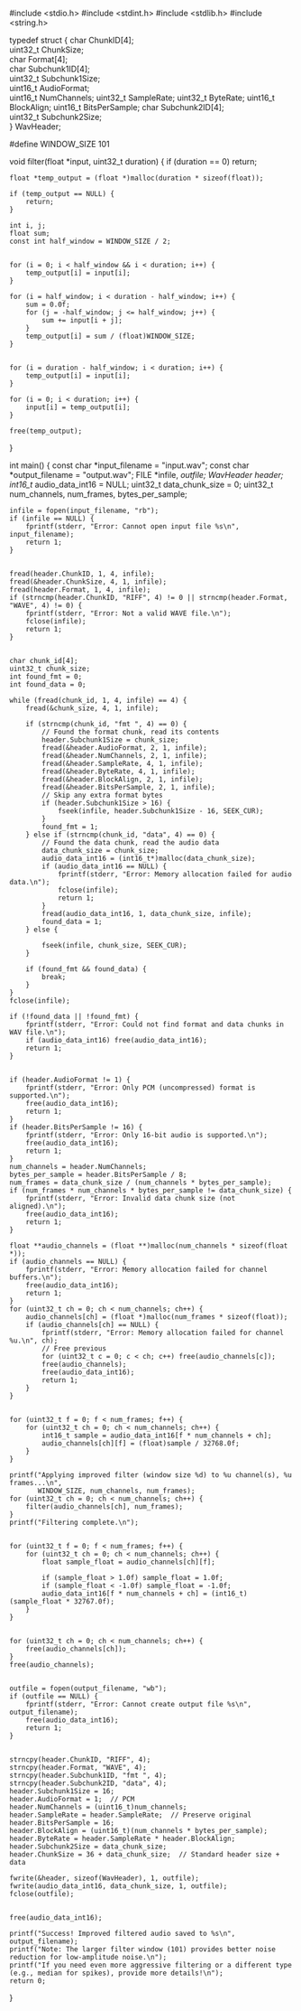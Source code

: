 #include <stdio.h>
#include <stdint.h>
#include <stdlib.h>
#include <string.h>


typedef struct {
    char     ChunkID[4];      
    uint32_t ChunkSize;      
    char     Format[4];       
    char     Subchunk1ID[4];  
    uint32_t Subchunk1Size;    
    uint16_t AudioFormat;      
    uint16_t NumChannels;
    uint32_t SampleRate;
    uint32_t ByteRate;
    uint16_t BlockAlign;
    uint16_t BitsPerSample;
    char     Subchunk2ID[4];   
    uint32_t Subchunk2Size;   
} WavHeader;



#define WINDOW_SIZE 101

void filter(float *input, uint32_t duration)
{
    if (duration == 0) return;

    float *temp_output = (float *)malloc(duration * sizeof(float));

    if (temp_output == NULL) {
        return;
    }

    int i, j;
    float sum;
    const int half_window = WINDOW_SIZE / 2;

    
    for (i = 0; i < half_window && i < duration; i++) {
        temp_output[i] = input[i];
    }

    for (i = half_window; i < duration - half_window; i++) {
        sum = 0.0f;
        for (j = -half_window; j <= half_window; j++) {
            sum += input[i + j];
        }
        temp_output[i] = sum / (float)WINDOW_SIZE;
    }

  
    for (i = duration - half_window; i < duration; i++) {
        temp_output[i] = input[i];
    }

    for (i = 0; i < duration; i++) {
        input[i] = temp_output[i];
    }

    free(temp_output);
}



int main() {
    const char *input_filename = "input.wav";
    const char *output_filename = "output.wav";
    FILE *infile, *outfile;
    WavHeader header;
    int16_t* audio_data_int16 = NULL;
    uint32_t data_chunk_size = 0;
    uint32_t num_channels, num_frames, bytes_per_sample;

    infile = fopen(input_filename, "rb");
    if (infile == NULL) {
        fprintf(stderr, "Error: Cannot open input file %s\n", input_filename);
        return 1;
    }

   
    fread(header.ChunkID, 1, 4, infile);
    fread(&header.ChunkSize, 4, 1, infile);
    fread(header.Format, 1, 4, infile);
    if (strncmp(header.ChunkID, "RIFF", 4) != 0 || strncmp(header.Format, "WAVE", 4) != 0) {
        fprintf(stderr, "Error: Not a valid WAVE file.\n");
        fclose(infile);
        return 1;
    }

   
    char chunk_id[4];
    uint32_t chunk_size;
    int found_fmt = 0;
    int found_data = 0;

    while (fread(chunk_id, 1, 4, infile) == 4) {
        fread(&chunk_size, 4, 1, infile);

        if (strncmp(chunk_id, "fmt ", 4) == 0) {
            // Found the format chunk, read its contents
            header.Subchunk1Size = chunk_size;
            fread(&header.AudioFormat, 2, 1, infile);
            fread(&header.NumChannels, 2, 1, infile);
            fread(&header.SampleRate, 4, 1, infile);
            fread(&header.ByteRate, 4, 1, infile);
            fread(&header.BlockAlign, 2, 1, infile);
            fread(&header.BitsPerSample, 2, 1, infile);
            // Skip any extra format bytes
            if (header.Subchunk1Size > 16) {
                fseek(infile, header.Subchunk1Size - 16, SEEK_CUR);
            }
            found_fmt = 1;
        } else if (strncmp(chunk_id, "data", 4) == 0) {
            // Found the data chunk, read the audio data
            data_chunk_size = chunk_size;
            audio_data_int16 = (int16_t*)malloc(data_chunk_size);
            if (audio_data_int16 == NULL) {
                fprintf(stderr, "Error: Memory allocation failed for audio data.\n");
                fclose(infile);
                return 1;
            }
            fread(audio_data_int16, 1, data_chunk_size, infile);
            found_data = 1;
        } else {
          
            fseek(infile, chunk_size, SEEK_CUR);
        }

        if (found_fmt && found_data) {
            break; 
        }
    }
    fclose(infile);

    if (!found_data || !found_fmt) {
        fprintf(stderr, "Error: Could not find format and data chunks in WAV file.\n");
        if (audio_data_int16) free(audio_data_int16);
        return 1;
    }

   
    if (header.AudioFormat != 1) {
        fprintf(stderr, "Error: Only PCM (uncompressed) format is supported.\n");
        free(audio_data_int16);
        return 1;
    }
    if (header.BitsPerSample != 16) {
        fprintf(stderr, "Error: Only 16-bit audio is supported.\n");
        free(audio_data_int16);
        return 1;
    }
    num_channels = header.NumChannels;
    bytes_per_sample = header.BitsPerSample / 8;  
    num_frames = data_chunk_size / (num_channels * bytes_per_sample);
    if (num_frames * num_channels * bytes_per_sample != data_chunk_size) {
        fprintf(stderr, "Error: Invalid data chunk size (not aligned).\n");
        free(audio_data_int16);
        return 1;
    }

    float **audio_channels = (float **)malloc(num_channels * sizeof(float *));
    if (audio_channels == NULL) {
        fprintf(stderr, "Error: Memory allocation failed for channel buffers.\n");
        free(audio_data_int16);
        return 1;
    }
    for (uint32_t ch = 0; ch < num_channels; ch++) {
        audio_channels[ch] = (float *)malloc(num_frames * sizeof(float));
        if (audio_channels[ch] == NULL) {
            fprintf(stderr, "Error: Memory allocation failed for channel %u.\n", ch);
            // Free previous
            for (uint32_t c = 0; c < ch; c++) free(audio_channels[c]);
            free(audio_channels);
            free(audio_data_int16);
            return 1;
        }
    }


    for (uint32_t f = 0; f < num_frames; f++) {
        for (uint32_t ch = 0; ch < num_channels; ch++) {
            int16_t sample = audio_data_int16[f * num_channels + ch];
            audio_channels[ch][f] = (float)sample / 32768.0f;
        }
    }

    printf("Applying improved filter (window size %d) to %u channel(s), %u frames...\n",
           WINDOW_SIZE, num_channels, num_frames);
    for (uint32_t ch = 0; ch < num_channels; ch++) {
        filter(audio_channels[ch], num_frames);
    }
    printf("Filtering complete.\n");

   
    for (uint32_t f = 0; f < num_frames; f++) {
        for (uint32_t ch = 0; ch < num_channels; ch++) {
            float sample_float = audio_channels[ch][f];
           
            if (sample_float > 1.0f) sample_float = 1.0f;
            if (sample_float < -1.0f) sample_float = -1.0f;
            audio_data_int16[f * num_channels + ch] = (int16_t)(sample_float * 32767.0f);
        }
    }

  
    for (uint32_t ch = 0; ch < num_channels; ch++) {
        free(audio_channels[ch]);
    }
    free(audio_channels);

   
    outfile = fopen(output_filename, "wb");
    if (outfile == NULL) {
        fprintf(stderr, "Error: Cannot create output file %s\n", output_filename);
        free(audio_data_int16);
        return 1;
    }
    
    
    strncpy(header.ChunkID, "RIFF", 4);
    strncpy(header.Format, "WAVE", 4);
    strncpy(header.Subchunk1ID, "fmt ", 4);
    strncpy(header.Subchunk2ID, "data", 4);
    header.Subchunk1Size = 16;
    header.AudioFormat = 1;  // PCM
    header.NumChannels = (uint16_t)num_channels;
    header.SampleRate = header.SampleRate;  // Preserve original
    header.BitsPerSample = 16;
    header.BlockAlign = (uint16_t)(num_channels * bytes_per_sample);
    header.ByteRate = header.SampleRate * header.BlockAlign;
    header.Subchunk2Size = data_chunk_size;
    header.ChunkSize = 36 + data_chunk_size;  // Standard header size + data

    fwrite(&header, sizeof(WavHeader), 1, outfile);
    fwrite(audio_data_int16, data_chunk_size, 1, outfile);
    fclose(outfile);

   
    free(audio_data_int16);

    printf("Success! Improved filtered audio saved to %s\n", output_filename);
    printf("Note: The larger filter window (101) provides better noise reduction for low-amplitude noise.\n");
    printf("If you need even more aggressive filtering or a different type (e.g., median for spikes), provide more details!\n");
    return 0;
}
